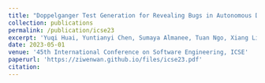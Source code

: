 ```yaml
---
title: "Doppelganger Test Generation for Revealing Bugs in Autonomous Driving Software"
collection: publications
permalink: /publication/icse23
excerpt: 'Yuqi Huai, Yuntianyi Chen, Sumaya Almanee, Tuan Ngo, Xiang Liao, <u>Ziwen Wan</u>, Qi Alfred Chen, Joshua Garcia'
date: 2023-05-01
venue: '45th International Conference on Software Engineering, ICSE'
paperurl: 'https://ziwenwan.github.io/files/icse23.pdf'
citation: 
---
```



